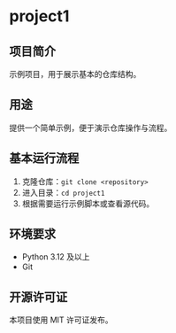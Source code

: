 # project1

## 项目简介
示例项目，用于展示基本的仓库结构。

## 用途
提供一个简单示例，便于演示仓库操作与流程。

## 基本运行流程
1. 克隆仓库：`git clone <repository>`
2. 进入目录：`cd project1`
3. 根据需要运行示例脚本或查看源代码。

## 环境要求
- Python 3.12 及以上
- Git

## 开源许可证
本项目使用 MIT 许可证发布。
